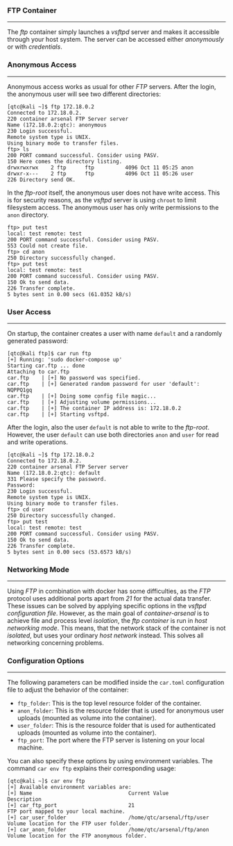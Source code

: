### FTP Container

----

The *ftp* container simply launches a *vsftpd* server and makes it accessible through your host system. 
The server can be accessed either *anonymously* or with *credentials*. 


### Anonymous Access

----

Anonymous access works as usual for other *FTP* servers. After the login, the anonymous user will
see two different directories:

```console
[qtc@kali ~]$ ftp 172.18.0.2
Connected to 172.18.0.2.
220 container arsenal FTP Server server
Name (172.18.0.2:qtc): anonymous
230 Login successful.
Remote system type is UNIX.
Using binary mode to transfer files.
ftp> ls
200 PORT command successful. Consider using PASV.
150 Here comes the directory listing.
drwxrwxrwx    2 ftp      ftp          4096 Oct 11 05:25 anon
drwxr-x---    2 ftp      ftp          4096 Oct 11 05:26 user
226 Directory send OK.
```

In the *ftp-root* itself, the anonymous user does not have write access. This is for security reasons,
as the *vsftpd* server is using ``chroot`` to limit filesystem access. The anonymous user has only
write permissions to the ``anon`` directory.

```console
ftp> put test
local: test remote: test
200 PORT command successful. Consider using PASV.
553 Could not create file.
ftp> cd anon
250 Directory successfully changed.
ftp> put test
local: test remote: test
200 PORT command successful. Consider using PASV.
150 Ok to send data.
226 Transfer complete.
5 bytes sent in 0.00 secs (61.0352 kB/s)
```

### User Access

----

On startup, the container creates a user with name ``default`` and a randomly generated password:

```console
[qtc@kali ftp]$ car run ftp
[+] Running: 'sudo docker-compose up'
Starting car.ftp ... done
Attaching to car.ftp
car.ftp    | [+] No password was specified.
car.ftp    | [+] Generated random password for user 'default': NQPPQ1gq
car.ftp    | [+] Doing some config file magic...
car.ftp    | [+] Adjusting volume permissions...
car.ftp    | [+] The container IP address is: 172.18.0.2
car.ftp    | [+] Starting vsftpd.
```

After the login, also the user ``default`` is not able to write to the *ftp-root*. However, the
user ``default`` can use both directories ``anon`` and ``user`` for read and write operations.

```console
[qtc@kali ~]$ ftp 172.18.0.2
Connected to 172.18.0.2.
220 container arsenal FTP Server server
Name (172.18.0.2:qtc): default
331 Please specify the password.
Password:
230 Login successful.
Remote system type is UNIX.
Using binary mode to transfer files.
ftp> cd user
250 Directory successfully changed.
ftp> put test
local: test remote: test
200 PORT command successful. Consider using PASV.
150 Ok to send data.
226 Transfer complete.
5 bytes sent in 0.00 secs (53.6573 kB/s)
```

### Networking Mode

----

Using *FTP* in combination with docker has some difficulties, as the *FTP* protocol uses additional ports apart from *21* for the
actual data transfer. These issues can be solved by applying specific options in the *vsftpd configuration file*. However,
as the main goal of *container-arsenal* is to achieve file and process level *isolation*, the *ftp container* is run in *host networking mode*.
This means, that the network stack of the container is not *isolated*, but uses your ordinary *host network* instead. This solves
all networking concerning problems.


### Configuration Options

----

The following parameters can be modified inside the ``car.toml`` configuration file to adjust
the behavior of the container:

* ``ftp_folder``: This is the top level resource folder of the container.
* ``anon_folder``: This is the resource folder that is used for anonymous user uploads (mounted as volume into the container).
* ``user_folder``: This is the resource folder that is used for authenticated uploads (mounted as volume into the container).
* ``ftp_port``: The port where the FTP server is listening on your local machine.

You can also specify these options by using environment variables. The command ``car env ftp`` explains their corresponding usage:

```console
[qtc@kali ~]$ car env ftp
[+] Available environment variables are:
[+] Name                               Current Value                      Description
[+] car_ftp_port                       21                                 FTP port mapped to your local machine.
[+] car_user_folder                    /home/qtc/arsenal/ftp/user         Volume location for the FTP user folder.
[+] car_anon_folder                    /home/qtc/arsenal/ftp/anon         Volume location for the FTP anonymous folder.
```

